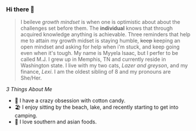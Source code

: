 ### Hi there 👋
> I beileve _growth mindset_ is when one is optimistic about about the challenges set before them. The **individual** knows that through acquired knowledge anything is achievable. Three reminders that help me to attain my growth midset is staying humble, ~~keep~~ keeping an open mindset and asking for help when i'm stuck, and keep going even when it's tough. 
My name is Myyela Isaac, but I perfer to be called M.J. I grew up in Memphis, TN and currently reside in Washington state. I live with my two cats, _Lazer and greyson_, and my finance, _Lexi_. I am the oldest sibling of 8 and my pronouns are She/Her.

_3 Things About Me_
- 🍬 I have a crazy obsession with cotton candy.
- 🏖️ I enjoy sitting by the beach, lake, and recently starting to get into camping.
- 🥘 I love southern and asian foods.
